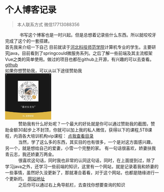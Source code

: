 # 个人博客记录

> 本人联系方式 微信17713088356

&nbsp; &nbsp; &nbsp; &nbsp; &nbsp; &nbsp; 书写这个博客也是一时兴起。但是总想着记录些什么东西。所以就咬咬牙完成了这个的一套搭建。<br>
首先我来介绍一下自己 目前就读于[河北科技师范学院](https://www.hevttc.edu.cn/)计算机专业的学生。主要研究java，目前看到了springcould微服务系列。之后了解一些前端及其主流框架Vue之类的简单使用。做过的项目也都在github上开源，有兴趣的可以去查看。[github](https://github.com/xiaou61)<br>
如果你想赞助我，可以从以下途径赞助我<br>
<img decoding="async" src="img/zanzhu.jpg" width="30%">
<br>
&nbsp; &nbsp;  &nbsp; &nbsp; &nbsp; &nbsp;赞助我有什么好处呢？一个最大的好处就是你可以通过赞助我的截图，赞助金额30起步上不封顶，你就可以加上我的私人微信，获得以下的课程,5TB课程，内涵各大培训机构vip课程：
[点我查看目录](https://docs.qq.com/doc/DZGhUd1RCSktFWVJU)
<br>
&nbsp; &nbsp; &nbsp; &nbsp; &nbsp; &nbsp;当然，学了这么多的东西，其实目的也有很多，一个是对这方面感兴趣，另一个，就是想给自己的爱妻，小雪一个完整的家。
有一句话很喜欢，娇妻扶我青云志，我还娇妻万两金。<br>
&nbsp; &nbsp; &nbsp; &nbsp; &nbsp; &nbsp;很喜欢这句话，同时我也非常的认同这句话，同时，在上面提到过，除了学习java之外，还学习一些前端的知识，这里有一个网站，就是记录着我和娇妻的一些事情，虽然好久没更新了，那就凑合着看，对于这个网站，也都是随缘进行一个更新的。
[网站地址](https://www.guoyaxue.top/) <br>
&nbsp; &nbsp; &nbsp; &nbsp; &nbsp; &nbsp;之后你可以通过右上角导航栏，去查找你想要查询的知识

